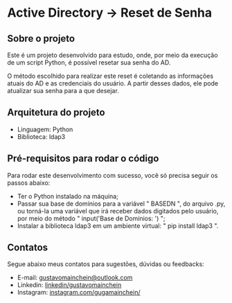 # Active Directory -> Reset de Senha

## Sobre o projeto

Este é um projeto desenvolvido para estudo, onde, por meio da execução de um script Python, é possível resetar sua senha do AD.

O método escolhido para realizar este reset é coletando as informações atuais do AD e as credenciais do usuário. A partir desses dados, ele pode atualizar sua senha para a que desejar.

## Arquitetura do projeto

* Linguagem: Python
* Biblioteca: ldap3

## Pré-requisitos para rodar o código

Para rodar este desenvolvimento com sucesso, você só precisa seguir os passos abaixo:
* Ter o Python instalado na máquina;
* Passar sua base de domínios para a variável " BASEDN ", do arquivo .py, ou torná-la uma variável que irá receber dados digitados pelo usuário, por meio do método " input('Base de Domínios: ') ";
* Instalar a biblioteca ldap3 em um ambiente virtual: " pip install ldap3 ".

## Contatos

Segue abaixo meus contatos para sugestões, dúvidas ou feedbacks:

* E-mail: gustavomainchein@outlook.com
* Linkedin: <a href="www.linkedin.com/in/gustavosantos14/">linkedin/gustavomainchein</a>
* Instagram: <a href="www.instagram.com/gugamainchein/">instagram.com/gugamainchein/</a>